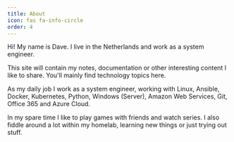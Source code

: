 ```yaml
---
title: About
icon: fas fa-info-circle
order: 4
---
```



Hi! My name is Dave. I live in the Netherlands and work as a system engineer.

This site will contain my notes, documentation or other interesting content I like to share. You'll mainly find technology topics here.

As my daily job I work as a system engineer, working with Linux, Ansible, Docker, Kubernetes, Python, Windows (Server), Amazon Web Services, Git, Office 365 and Azure Cloud.

In my spare time I like to play games with friends and watch series. I also fiddle around a lot within my homelab, learning new things or just trying out stuff.